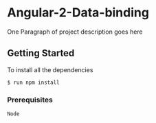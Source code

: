 # Angular-2-Data-binding

One Paragraph of project description goes here

## Getting Started
To install all the dependencies

```
$ run npm install
```

### Prerequisites

```
Node
```

